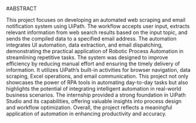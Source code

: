 #ABSTRACT

This project focuses on developing an automated web scraping and email notification system using UiPath. The workflow accepts user input, extracts relevant information from web search results based on the input topic, and sends the compiled data to a specified email address. The automation integrates UI automation, data extraction, and email dispatching, demonstrating the practical application of Robotic Process Automation in streamlining repetitive tasks. The system was designed to improve efficiency by reducing manual effort and ensuring the timely delivery of information. It utilizes UiPath’s built-in activities for browser navigation, data scraping, Excel operations, and email communication. This project not only showcases the power of RPA tools in automating day-to-day tasks but also highlights the potential of integrating intelligent automation in real-world business scenarios. The internship provided a strong foundation in UiPath Studio and its capabilities, offering valuable insights into process design and workflow optimization. Overall, the project reflects a meaningful application of automation in enhancing productivity and accuracy.
